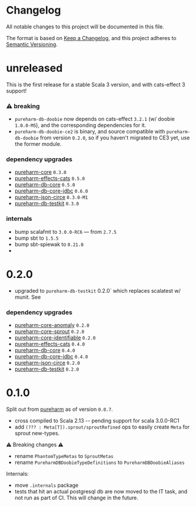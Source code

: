 # Changelog

All notable changes to this project will be documented in this file.

The format is based on [Keep a Changelog](https://keepachangelog.com/en/1.0.0/),
and this project adheres to [Semantic Versioning](https://semver.org/spec/v2.0.0.html).

# unreleased

This is the first release for a stable Scala 3 version, and with cats-effect 3 support!

### :warning: breaking
- `pureharm-db-doobie` now depends on cats-effect `3.2.1` (w/ doobie `1.0.0-M5`), and the corresponding dependencies for it.
- `pureharm-db-doobie-ce2` is binary, and source compatible with `pureharm-db-doobie` from version `0.2.0`, so if you haven't migrated to CE3 yet, use the former module.

### dependency upgrades

- [pureharm-core](https://github.com/busymachines/pureharm-core/releases) `0.3.0`
- [pureharm-effects-cats](https://github.com/busymachines/pureharm-effects-cats/releases) `0.5.0`
- [pureharm-db-core](https://github.com/busymachines/pureharm-db-core/releases) `0.5.0`
- [pureharm-db-core-jdbc](https://github.com/busymachines/pureharm-db-core-jdbc/releases) `0.6.0`
- [pureharm-json-circe](https://github.com/busymachines/pureharm-json-circe/releases) `0.3.0-M1`
- [pureharm-db-testkit](https://github.com/busymachines/pureharm-db-testkit/releases) `0.3.0`

### internals
- bump scalafmt to `3.0.0-RC6` — from `2.7.5`
- bump sbt to `1.5.5`
- bump sbt-spiewak to `0.21.0`
- 
# 0.2.0

- upgraded to `pureharm-db-testkit` 0.2.0` which replaces scalatest w/ munit. See

### dependency upgrades

- [pureharm-core-anomaly](https://github.com/busymachines/pureharm-core/releases) `0.2.0`
- [pureharm-core-sprout](https://github.com/busymachines/pureharm-core/releases) `0.2.0`
- [pureharm-core-identifiable](https://github.com/busymachines/pureharm-core/releases) `0.2.0`
- [pureharm-effects-cats](https://github.com/busymachines/pureharm-effects-cats/releases) `0.4.0`
- [pureharm-db-core](https://github.com/busymachines/pureharm-db-core/releases) `0.4.0`
- [pureharm-db-core-jdbc](https://github.com/busymachines/pureharm-db-core-jdbc/releases) `0.4.0`
- [pureharm-json-circe](https://github.com/busymachines/pureharm-json-circe/releases) `0.2.0`
- [pureharm-db-testkit](https://github.com/busymachines/pureharm-db-testkit/releases) `0.2.0`

# 0.1.0

Split out from [pureharm](https://github.com/busymachines/pureharm) as of version `0.0.7`.

- cross compiled to Scala 2.13 -- pending support for scala 3.0.0-RC1
- add `(??? : Meta[T]).sprout/sproutRefined` ops to easily create `Meta` for sprout new-types.

:warning: Breaking changes :warning:

- rename `PhantomTypeMetas` to `SproutMetas`
- rename `PureharmDBDoobieTypeDefinitions` to `PureharmDBDoobieAliases`

Internals:

- move `.internals` package
- tests that hit an actual postgresql db are now moved to the IT task, and not run as part of CI. This will change in the future.
